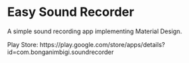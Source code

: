 Easy Sound Recorder
=============

<p>A simple sound recording app implementing Material Design.</p>

<p>Play Store: https://play.google.com/store/apps/details?id=com.bonganimbigi.soundrecorder</p>


